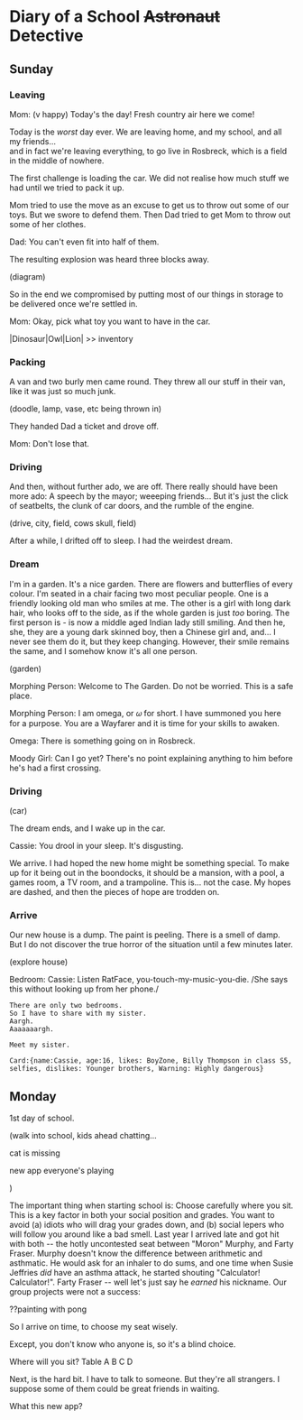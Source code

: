 
# Diary of a School ~~Astronaut~~ Detective

## Sunday 

### Leaving

Mom: (v happy) Today's the day! Fresh country air here we come!

Today is the *worst* day ever. We are leaving home, and my school, and all my friends...      
and in fact we're leaving everything, to go live in Rosbreck, which is a field in the middle of nowhere.

The first challenge is loading the car. We did not realise how much stuff we had until we tried to pack it up. 

Mom tried to use the move as an excuse to get us to throw out some of our toys. But we swore to defend them. Then Dad tried to get Mom to throw out some of her clothes. 

Dad: You can't even fit into half of them. 

The resulting explosion was heard three blocks away. 

(diagram)

So in the end we compromised by putting most of our things in storage to be delivered once we're settled in. 

Mom: Okay, pick what toy you want to have in the car.

|Dinosaur|Owl|Lion| >> inventory

### Packing

A van and two burly men came round. They threw all our stuff in their van, like it was just so much junk. 

(doodle, lamp, vase, etc being thrown in)

They handed Dad a ticket and drove off.

Mom: Don't lose that. 

### Driving

And then, without further ado, we are off. There really should have been more ado: A speech by the mayor; weeeping friends... But it's just the click of seatbelts, the clunk of car doors, and the rumble of the engine. 

(drive, city, field, cows skull, field)

After a while, I drifted off to sleep. I had the weirdest dream.

### Dream

I'm in a garden. It's a nice garden. There are flowers and butterflies of every colour. I'm seated in a chair facing two most peculiar people. One is a friendly looking old man who smiles at me. The other is a girl with long dark hair, who looks off to the side, as if the whole garden is just *too* boring. The first person is - is now a middle aged Indian lady still smiling. And then he, she, they are a young dark skinned boy, then a Chinese girl and, and... I never see them do it, but they keep changing. However, their smile remains the same, and I somehow know it's all one person.

(garden)

Morphing Person: Welcome to The Garden. Do not be worried. This is a safe place.

Morphing Person: I am omega, or 𝜔 for short. I have summoned you here for a purpose. You are a Wayfarer and it is time for your skills to awaken.

Omega: There is something going on in Rosbreck. 

Moody Girl: Can I go yet? There's no point explaining anything to him before he's had a first crossing.

### Driving

(car) 

The dream ends, and I wake up in the car.

Cassie: You drool in your sleep. It's disgusting.

We arrive. I had hoped the new home might be something special. To make up for it being out in the boondocks, it should be a mansion, 
with a pool, a games room, a TV room, and a trampoline. This is... not the case. My hopes are dashed, and then the pieces of hope are trodden on.

### Arrive

Our new house is a dump. The paint is peeling. There is a smell of damp. But I do not discover the true horror of the situation until a few minutes later.

(explore house)

Bedroom:
	Cassie: Listen RatFace, you-touch-my-music-you-die. /She says this without looking up from her phone./

	There are only two bedrooms.   
	So I have to share with my sister.    
	Aargh.    
	Aaaaaaargh.   

	Meet my sister.

	Card:{name:Cassie, age:16, likes: BoyZone, Billy Thompson in class S5, selfies, dislikes: Younger brothers, Warning: Highly dangerous}


## Monday

1st day of school. 

(walk into school, kids ahead chatting... 

cat is missing

new app everyone's playing

)

The important thing when starting school is: Choose carefully where you sit. This is a key factor in both your social position and grades. You want to avoid (a) idiots who will drag your grades down, and (b) social lepers who will follow you around like a bad smell. Last year I arrived late and got hit with both -- the hotly uncontested seat between "Moron" Murphy, and Farty Fraser. Murphy doesn't know the difference between arithmetic and asthmatic. He would ask for an inhaler to do sums, and one time when Susie Jeffries _did_ have an asthma attack, he started shouting "Calculator! Calculator!". Farty Fraser -- well let's just say he _earned_ his nickname. Our group projects were not a success:

??painting with pong

So I arrive on time, to choose my seat wisely. 

Except, you don't know who anyone is, so it's a blind choice.

Where will you sit? Table A B C D

Next, is the hard bit. I have to talk to someone. But they're all strangers. I suppose some of them could be great friends in waiting. 

What this new app?



